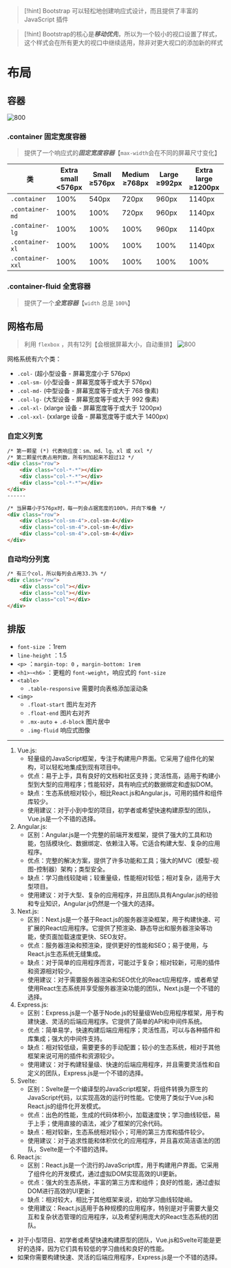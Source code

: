 >[!hint] Bootstrap 可以轻松地创建响应式设计，而且提供了丰富的 JavaScript 插件

>[!hint] Bootstrap的核心是***移动优先***，所以为一个较小的视口设置了样式，这个样式会在所有更大的视口中继续适用，除非对更大视口的添加新的样式

# 布局
## 容器
![800](https://obsidian-1307744200.cos.ap-guangzhou.myqcloud.com/%E5%9B%BE%E7%89%87/202402051731979.png)
### .container 固定宽度容器
>提供了一个响应式的***固定宽度容器***【`max-width`会在不同的屏幕尺寸变化】

| 类 | Extra small  <br><576px | Small  <br>≥576px | Medium  <br>≥768px | Large  <br>≥992px | Extra large  <br>≥1200px | XXL  <br>≥1400px |
| ---- | ---- | ---- | ---- | ---- | ---- | ---- |
| `.container` | 100% | 540px | 720px | 960px | 1140px | 1320px |
| `.container-md` | 100% | 100% | 720px | 960px | 1140px | 1320px |
| `.container-lg` | 100% | 100% | 100% | 960px | 1140px | 1320px |
| `.container-xl` | 100% | 100% | 100% | 100% | 1140px | 1320px |
| `.container-xxl` | 100% | 100% | 100% | 100% | 100% | 1320px |
### .container-fluid 全宽容器
>提供了一个***全宽容器***【`width` 总是 `100%`】
## 网格布局
>利用 `flexbox` ，共有12列【会根据屏幕大小，自动重排】
>![800](https://obsidian-1307744200.cos.ap-guangzhou.myqcloud.com/%E5%9B%BE%E7%89%87/202402051753353.png)

网格系统有六个类：
- `.col-` (超小型设备 - 屏幕宽度小于 576px)
- `.col-sm-` (小型设备 - 屏幕宽度等于或大于 576px)
- `.col-md-` (中型设备 - 屏幕宽度等于或大于 768 像素)
- `.col-lg-` (大型设备 - 屏幕宽度等于或大于 992 像素)
- `.col-xl-` (xlarge 设备 - 屏幕宽度等于或大于 1200px)
- `.col-xxl-` (xxlarge 设备 - 屏幕宽度等于或大于 1400px)

### 自定义列宽
```html
/* 第一颗星 (*) 代表响应度：sm、md、lg、xl 或 xxl */
/* 第二颗星代表占用列数，所有列加起来不超过12 */
<div class="row">
	<div class="col-*-*"></div>
	<div class="col-*-*"></div>
	<div class="col-*-*"></div>
</div>
------

/* 当屏幕小于576px时，每一列会占据宽度的100%，并向下堆叠 */
<div class="row">
	<div class="col-sm-4">.col-sm-4</div>
	<div class="col-sm-4">.col-sm-4</div>
	<div class="col-sm-4">.col-sm-4</div>
</div>
```

### 自动均分列宽
```html
/* 有三个col，所以每列会占用33.3% */
<div class="row">
	<div class="col"></div>
	<div class="col"></div>
	<div class="col"></div>
</div>
```
## 排版
- `font-size` ：1rem
- `line-height` ：1.5
- `<p>` ：`margin-top: 0` ，`margin-bottom: 1rem` 
- `<h1>~<h6>` ：更粗的 `font-weight`，响应式的 `font-size`
- `<table>` 
	- `.table-responsive` 需要时向表格添加滚动条
- `<img>`
	- `.float-start` 图片左对齐
	- `.float-end` 图片右对齐
	- `.mx-auto` + `.d-block` 图片居中
	- `.img-fluid` 响应式图像


---
1. Vue.js:
    - 轻量级的JavaScript框架，专注于构建用户界面。它采用了组件化的架构，可以轻松地集成到现有项目中。
    - 优点：易于上手，具有良好的文档和社区支持；灵活性高，适用于构建小型到大型的应用程序；性能较好，具有响应式的数据绑定和虚拟DOM。
    - 缺点：生态系统相对较小，相比React.js和Angular.js，可用的插件和组件库较少。
    - 使用建议：对于小到中型的项目，初学者或希望快速构建原型的团队，Vue.js是一个不错的选择。
2. Angular.js:
    - 区别：Angular.js是一个完整的前端开发框架，提供了强大的工具和功能，包括模块化、数据绑定、依赖注入等。它适合构建大型、复杂的应用程序。
    - 优点：完整的解决方案，提供了许多功能和工具；强大的MVC（模型-视图-控制器）架构；类型安全。
    - 缺点：学习曲线较陡峭；较重量级，性能相对较低；相对复杂，适用于大型项目。
    - 使用建议：对于大型、复杂的应用程序，并且团队具有Angular.js的经验和专业知识，Angular.js仍然是一个强大的选择。
3. Next.js:
    - 区别：Next.js是一个基于React.js的服务器渲染框架，用于构建快速、可扩展的React应用程序。它提供了预渲染、静态导出和服务器渲染等功能，使页面加载速度更快、SEO友好。
    - 优点：服务器渲染和预渲染，提供更好的性能和SEO；易于使用，与React.js生态系统无缝集成。
    - 缺点：对于简单的应用程序而言，可能过于复杂；相对较新，可用的插件和资源相对较少。
    - 使用建议：对于需要服务器渲染和SEO优化的React应用程序，或者希望使用React生态系统并享受服务器渲染功能的团队，Next.js是一个不错的选择。
4. Express.js:
    - 区别：Express.js是一个基于Node.js的轻量级Web应用程序框架，用于构建快速、灵活的后端应用程序。它提供了简单的API和中间件系统。
    - 优点：简单易学，快速构建后端应用程序；灵活性高，可以与各种插件和库集成；强大的中间件支持。
    - 缺点：相对较低级，需要更多的手动配置；较小的生态系统，相对于其他框架来说可用的插件和资源较少。
    - 使用建议：对于构建轻量级、快速的后端应用程序，并且需要灵活性和自定义的团队，Express.js是一个不错的选择。
5. Svelte:
    - 区别：Svelte是一个编译型的JavaScript框架，将组件转换为原生的JavaScript代码，以实现高效的运行时性能。它使用了类似于Vue.js和React.js的组件化开发模式。
    - 优点：出色的性能，生成的代码体积小，加载速度快；学习曲线较低，易于上手；使用直接的语法，减少了框架的冗余代码。
    - 缺点：相对较新，生态系统相对较小；可用的第三方库和插件较少。
    - 使用建议：对于追求性能和体积优化的应用程序，并且喜欢简洁语法的团队，Svelte是一个不错的选择。
6. React.js:
    - 区别：React.js是一个流行的JavaScript库，用于构建用户界面。它采用了组件化的开发模式，通过虚拟DOM实现高效的UI更新。
    - 优点：强大的生态系统，丰富的第三方库和组件；良好的性能，通过虚拟DOM进行高效的UI更新；
    - 缺点：相对较大，相比于其他框架来说，初始学习曲线较陡峭。
    - 使用建议：React.js适用于各种规模的应用程序，特别是对于需要大量交互和复杂状态管理的应用程序，以及希望利用庞大的React生态系统的团队。


- 对于小型项目、初学者或希望快速构建原型的团队，Vue.js和Svelte可能是更好的选择，因为它们具有较低的学习曲线和良好的性能。
- 如果你需要构建快速、灵活的后端应用程序，Express.js是一个不错的选择。

















